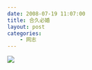```yaml
---
date: 2008-07-19 11:07:00
title: 合久必婚
layout: post
categories:
    - 网志
---
```

![](https://lh5.googleusercontent.com/-wigwIbul_6Q/Sv_jjEH5plI/AAAAAAAA5Cg/9ld-womXQcs/s640/1074133852.jpg)
